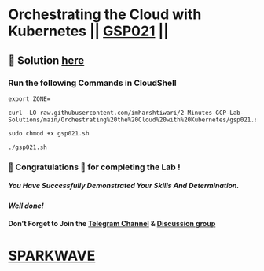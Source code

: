 # Orchestrating the Cloud with Kubernetes || [GSP021](https://www.cloudskillsboost.google/focuses/557?parent=catalog) ||

## 🔑 Solution [here](https://youtu.be/3jxuxvCphMk)

### Run the following Commands in CloudShell
```
export ZONE=
```
```
curl -LO raw.githubusercontent.com/imharshtiwari/2-Minutes-GCP-Lab-Solutions/main/Orchestrating%20the%20Cloud%20with%20Kubernetes/gsp021.sh

sudo chmod +x gsp021.sh

./gsp021.sh
```

### 🐼 Congratulations 🎉 for completing the Lab !

##### *You Have Successfully Demonstrated Your Skills And Determination.*

#### *Well done!*

#### Don't Forget to Join the [Telegram Channel](https://t.me/sparkwave.01) & [Discussion group](https://t.me/sparkwave.01chats)

# [SPARKWAVE](https://www.youtube.com/@sparkwave.01)
